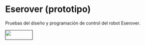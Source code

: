 # Eserover (prototipo)
Pruebas del diseño y programación de control del robot Eserover. 

<a href="" target="_blank"><img width="88" height="31" border="0" align="center" src="img/88x31.png "/></a>
